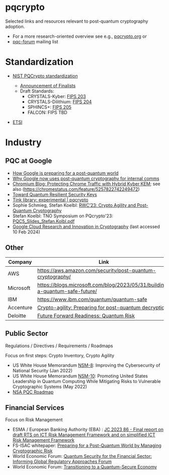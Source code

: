 # pqcrypto

Selected links and resources relevant to post-quantum cryptography adoption.

* For a more research-oriented overview see e.g., [pqcrypto.org](https://pqcrypto.org) or
* [pqc-forum](https://groups.google.com/a/list.nist.gov/g/pqc-forum) mailing list

# Standardization
* [NIST PQCrypto standardization](https://csrc.nist.gov/projects/post-quantum-cryptography/post-quantum-cryptography-standardization)
  * [Announcement of Finalists](https://www.nist.gov/news-events/news/2022/07/nist-announces-first-four-quantum-resistant-cryptographic-algorithms)
  * Draft Standards:
    * CRYSTALS-Kyber: [FIPS 203](https://csrc.nist.gov/pubs/fips/203/ipd)
    * CRYSTALS-Dilithium: [FIPS 204](https://csrc.nist.gov/pubs/fips/204/ipd)
    * SPHINCS+: [FIPS 205](https://csrc.nist.gov/pubs/fips/205/ipd)
    * FALCON: FIPS TBD

* [ETSI](https://www.etsi.org/technologies/quantum-safe-cryptography)


# Industry

## PQC at Google 
* [How Google is preparing for a post-quantum world](https://cloud.google.com/blog/products/identity-security/how-google-is-preparing-for-a-post-quantum-world)
* [Why Google now uses post-quantum cryptography for internal comms](https://cloud.google.com/blog/products/identity-security/why-google-now-uses-post-quantum-cryptography-for-internal-comms)
* [Chromium Blog: Protecting Chrome Traffic with Hybrid Kyber KEM](https://blog.chromium.org/2023/08/protecting-chrome-traffic-with-hybrid.html); see also (https://chromestatus.com/feature/5257822742249472)
* [Toward Quantum Resilient Security Keys](https://security.googleblog.com/2023/08/toward-quantum-resilient-security-keys.html)
* [Tink library: experimental | pqcrypto](https://github.com/tink-crypto/tink/tree/master/cc/experimental/pqcrypto)
* Sophie Schmieg, Stefan Koelbl: [RWC’23: Crypto Agility and Post-Quantum Cryptography](https://youtu.be/IAOWRO9Qn10?t=107)
* Stefan Koelbl: TNO Symposium on PQcrypto'23: [PQC5_Slides_Stefan.Kolbl.pdf](https://www.post-quantum.nl/slides/PQC5_Slides_Stefan.Kolbl.pdf)
* [Google Cloud Research and Innovation in Cryptography](https://cloud.google.com/docs/security/encryption/default-encryption#research_and_innovation_in_cryptography) (last accessed 10 Feb 2024)

## Other

|Company   | Link |
|----------|------|
|AWS		|https://aws.amazon.com/security/post-quantum-cryptography/|
|Microsoft  |https://blogs.microsoft.com/blog/2023/05/31/building-a-quantum-safe-future/|
|IBM        |https://www.ibm.com/quantum/quantum-safe|
|Accenture  | [Crypto-agility: Preparing for post-quantum decryption](https://www.accenture.com/us-en/insightsnew/us-federal-government/post-quantum-cryptography)|
| Deloitte  | [Future Forward Readiness: Quantum Risk](https://www2.deloitte.com/content/dam/Deloitte/us/Documents/risk/us-risk-future-forward-readiness-quantum-risk.pdf)|


## Public Sector
Regulations / Directives / Requirements / Roadmaps

Focus on first steps: Crypto Inventory, Crypto Agility

* US White House Memorandum [NSM-8](https://www.whitehouse.gov/briefing-room/presidential-actions/2022/01/19/memorandum-on-improving-the-cybersecurity-of-national-security-department-of-defense-and-intelligence-community-systems/): Improving the Cybersecurity of National Security (Jan 2022)
* US White House Memorandum [NSM-10](https://www.whitehouse.gov/briefing-room/statements-releases/2022/05/04/national-security-memorandum-on-promoting-united-states-leadership-in-quantum-computing-while-mitigating-risks-to-vulnerable-cryptographic-systems/): Promoting United States Leadership in Quantum Computing While Mitigating Risks to Vulnerable Cryptographic Systems (May 2022)
* [NSA PQC Roadmap](https://www.nsa.gov/Press-Room/News-Highlights/Article/Article/3148990/nsa-releases-future-quantum-resistant-qr-algorithm-requirements-for-national-se/)

## Financial Services
Focus on Risk Management

* ESMA / European Banking Authority (EBA) : [JC 2023 86 - Final report on draft RTS on ICT Risk Management Framework and on simplified ICT Risk Management Framework](https://www.esma.europa.eu/sites/default/files/2024-01/JC_2023_86_-_Final_report_on_draft_RTS_on_ICT_Risk_Management_Framework_and_on_simplified_ICT_Risk_Management_Framework.pdf)
* FS-ISAC whitepaper:
[Preparing for a Post-Quantum World by Managing Cryptographic Risk](https://www.fsisac.com/hubfs/Knowledge/PQC/PreparingForAPostQuantumWorldByManagingCryptographicRisk.pdf?hsLang=en)
* World Economic Forum: [Quantum Security for the Financial Sector: Informing Global Regulatory Approaches Forum](https://www.weforum.org/publications/quantum-security-for-the-financial-sector-informing-global-regulatory-approaches/)
* World Economic Forum: [Transitioning to a Quantum-Secure Economy](https://www3.weforum.org/docs/WEF_Transitioning%20to_a_Quantum_Secure_Economy_2022.pdf)


